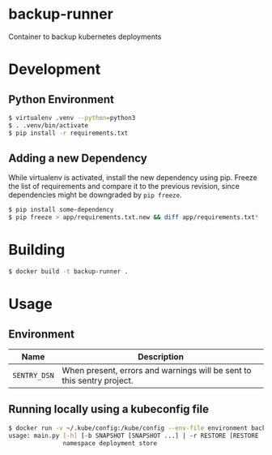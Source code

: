 # backup-runner
Container to backup kubernetes deployments

# Development

## Python Environment

```bash
$ virtualenv .venv --python=python3
$ . .venv/bin/activate
$ pip install -r requirements.txt
```

## Adding a new Dependency

While virtualenv is activated, install the new dependency using pip.
Freeze the list of requirements and compare it to the previous revision, since
dependencies might be downgraded by `pip freeze`.

```bash
$ pip install some-dependency
$ pip freeze > app/requirements.txt.new && diff app/requirements.txt*
```

# Building

```bash
$ docker build -t backup-runner .
```

# Usage

## Environment

| Name       | Description |
|------------|-------------|
|`SENTRY_DSN`|When present, errors and warnings will be sent to this sentry project.|


## Running locally using a kubeconfig file

```bash
$ docker run -v ~/.kube/config:/kube/config --env-file environment backup-runner
usage: main.py [-h] [-b SNAPSHOT [SNAPSHOT ...] | -r RESTORE [RESTORE ...]]
               namespace deployment store
```
